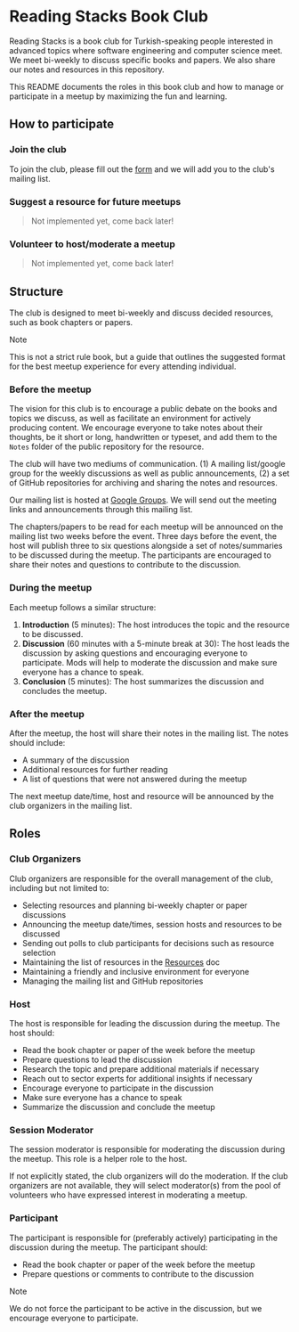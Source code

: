 # Reading Stacks Book Club

Reading Stacks is a book club for Turkish-speaking people interested in advanced topics where software engineering and computer science meet. We meet bi-weekly to discuss specific books and papers. We also share our notes and resources in this repository.

This README documents the roles in this book club and how to manage or participate in a meetup by maximizing the fun and learning.

## How to participate

### Join the club

To join the club, please fill out the [form](https://docs.google.com/forms/d/e/1FAIpQLSeP21SqfTEKvU3Vi-1njdVolrxPavfPcSu9kpCth-4_hs5-IQ/viewform?embedded=true) and we will add you to the club's mailing list.

### Suggest a resource for future meetups

> Not implemented yet, come back later!

### Volunteer to host/moderate a meetup
> Not implemented yet, come back later!

## Structure

The club is designed to meet bi-weekly and discuss decided resources, such as book chapters or papers.

> [!NOTE]
> This is not a strict rule book, but a guide that outlines the suggested format for the best meetup experience for every attending individual.

<!-- ### Before the meetup

If there is no currently decided resource, a new resource will be selected from the list of suggestions. Club organizers will send an anonymous poll to all members to vote for the next resource, and the next resource will be selected based on the poll result. Organizers will also announce the selected resource in club announcement channels such as Twitter, along with the next meetup date, time and first host.

The pool of resources is maintained in the [Resources](./RESOURCES.md) doc. -->

### Before the meetup

The vision for this club is to encourage a public debate on the books and topics we discuss, as well as facilitate an environment for actively producing content. We encourage everyone to take notes about their thoughts, be it short or long, handwritten or typeset, and add them to the `Notes` folder of the public repository for the resource.

The club will have two mediums of communication. (1) A mailing list/google group for the weekly discussions as well as public announcements, (2) a set of GitHub repositories for archiving and sharing the notes and resources.

Our mailing list is hosted at [Google Groups](https://groups.google.com/g/reading-stacks). We will send out the meeting links and announcements through this mailing list.

The chapters/papers to be read for each meetup will be announced on the mailing list two weeks before the event. Three days before the event, the host will publish three to six questions alongside a set of notes/summaries to be discussed during the meetup. The participants are encouraged to share their notes and questions to contribute to the discussion.

### During the meetup

Each meetup follows a similar structure:

1. **Introduction** (5 minutes): The host introduces the topic and the resource to be discussed.
2. **Discussion** (60 minutes with a 5-minute break at 30): The host leads the discussion by asking questions and encouraging everyone to participate. Mods will help to moderate the discussion and make sure everyone has a chance to speak.
3. **Conclusion** (5 minutes): The host summarizes the discussion and concludes the meetup.

### After the meetup

After the meetup, the host will share their notes in the mailing list. The notes should include:

- A summary of the discussion
- Additional resources for further reading
- A list of questions that were not answered during the meetup

The next meetup date/time, host and resource will be announced by the club organizers in the mailing list.

## Roles

### Club Organizers

Club organizers are responsible for the overall management of the club, including but not limited to:

- Selecting resources and planning bi-weekly chapter or paper discussions
- Announcing the meetup date/times, session hosts and resources to be discussed
- Sending out polls to club participants for decisions such as resource selection
- Maintaining the list of resources in the [Resources](./RESOURCES.md) doc
- Maintaining a friendly and inclusive environment for everyone
- Managing the mailing list and GitHub repositories

### Host

The host is responsible for leading the discussion during the meetup. The host should:

- Read the book chapter or paper of the week before the meetup
- Prepare questions to lead the discussion
- Research the topic and prepare additional materials if necessary
- Reach out to sector experts for additional insights if necessary
- Encourage everyone to participate in the discussion
- Make sure everyone has a chance to speak
- Summarize the discussion and conclude the meetup

<!-- Host will be selected by the club organizers based on the following criteria:

- A club member who has attended at least one meetup
- A club member who has not hosted a meetup before

The host of each meetup will be announced by the club organizers in the club's social media channels. For equal opportunity, the host will be selected from the pool of volunteers who have expressed interest in hosting a meetup. -->

### Session Moderator

The session moderator is responsible for moderating the discussion during the meetup. This role is a helper role to the host. 

If not explicitly stated, the club organizers will do the moderation. If the club organizers are not available, they will select moderator(s) from the pool of volunteers who have expressed interest in moderating a meetup.

### Participant

The participant is responsible for (preferably actively) participating in the discussion during the meetup. The participant should:

- Read the book chapter or paper of the week before the meetup
- Prepare questions or comments to contribute to the discussion

> [!NOTE]
> We do not force the participant to be active in the discussion, but we encourage everyone to participate.
